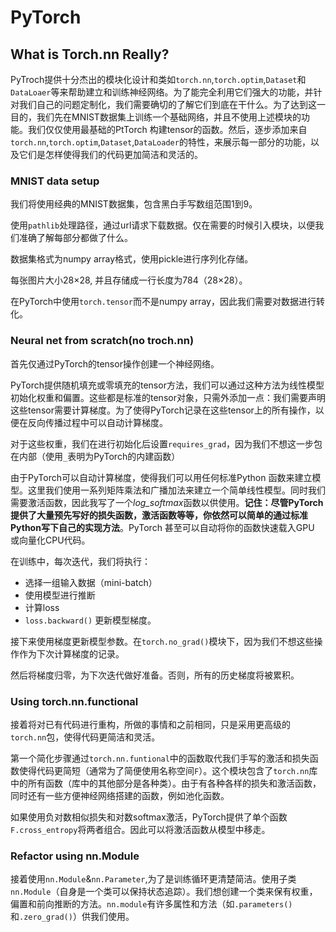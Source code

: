 # PyTorch
## What is Torch.nn Really?
PyTroch提供十分杰出的模块化设计和类如`torch.nn`,`torch.optim`,`Dataset`和`DataLoaer`等来帮助建立和训练神经网络。为了能完全利用它们强大的功能，并针对我们自己的问题定制化，我们需要确切的了解它们到底在干什么。为了达到这一目的，我们先在MNIST数据集上训练一个基础网络，并且不使用上述模块的功能。我们仅仅使用最基础的PtTorch 构建tensor的函数。然后，逐步添加来自`torch.nn`,`torch.optim`,`Dataset`,`DataLoader`的特性，来展示每一部分的功能，以及它们是怎样使得我们的代码更加简洁和灵活的。
### MNIST data setup
我们将使用经典的MNIST数据集，包含黑白手写数组范围1到9。

使用`pathlib`处理路径，通过url请求下载数据。仅在需要的时候引入模块，以便我们准确了解每部分都做了什么。

数据集格式为numpy array格式，使用pickle进行序列化存储。

每张图片大小28×28, 并且存储成一行长度为784（28×28）。

在PyTorch中使用`torch.tensor`而不是numpy array，因此我们需要对数据进行转化。
### Neural net from scratch(no troch.nn)
首先仅通过PyTorch的tensor操作创建一个神经网络。

PyTorch提供随机填充或零填充的tensor方法，我们可以通过这种方法为线性模型初始化权重和偏置。这些都是标准的tensor对象，只需外添加一点：我们需要声明这些tensor需要计算梯度。为了使得PyTorch记录在这些tensor上的所有操作，以便在反向传播过程中可以自动计算梯度。

对于这些权重，我们在进行初始化后设置`requires_grad`，因为我们不想这一步包在内部（使用`_`表明为PyTorch的内建函数）

由于PyTorch可以自动计算梯度，使得我们可以用任何标准Python 函数来建立模型。这里我们使用一系列矩阵乘法和广播加法来建立一个简单线性模型。同时我们需要激活函数，因此我写了一个*log_softmax*函数以供使用。**记住：尽管PyTorch提供了大量预先写好的损失函数，激活函数等等，你依然可以简单的通过标准Python写下自己的实现方法**。PyTorch 甚至可以自动将你的函数快速载入GPU 或向量化CPU代码。

在训练中，每次迭代，我们将执行：
+ 选择一组输入数据（mini-batch）
+ 使用模型进行推断
+ 计算loss
+ `loss.backward()` 更新模型梯度。

接下来使用梯度更新模型参数。在`torch.no_grad()`模块下，因为我们不想这些操作作为下次计算梯度的记录。

然后将梯度归零，为下次迭代做好准备。否则，所有的历史梯度将被累积。
### Using torch.nn.functional
接着将对已有代码进行重构，所做的事情和之前相同，只是采用更高级的`torch.nn`包，使得代码更简洁和灵活。

第一个简化步骤通过`torch.nn.funtional`中的函数取代我们手写的激活和损失函数使得代码更简短（通常为了简便使用名称空间`F`）。这个模块包含了`torch.nn`库中的所有函数（库中的其他部分是各种类）。由于有各种各样的损失和激活函数，同时还有一些方便神经网络搭建的函数，例如池化函数。

如果使用负对数相似损失和对数softmax激活，PyTorch提供了单个函数`F.cross_entropy`将两者组合。因此可以将激活函数从模型中移走。
### Refactor using nn.Module
接着使用`nn.Module`&`nn.Parameter`,为了是训练循环更清楚简洁。使用子类`nn.Module`（自身是一个类可以保持状态追踪）。我们想创建一个类来保有权重，偏置和前向推断的方法。`nn.module`有许多属性和方法（如`.parameters()`和`.zero_grad()`）供我们使用。